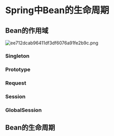 # Spring中Bean的生命周期

## Bean的作用域

![ee712dcab96411df3df6076a91fe2b9c.png](en-resource://database/12392:1)

### Singleton

### Prototype

### Request

### Session

### GlobalSession

## Bean的生命周期